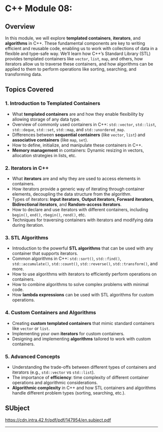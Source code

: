 # C++ Module 08:

## Overview

In this module, we will explore **templated containers**, **iterators**, and **algorithms** in C++. These fundamental components are key to writing efficient and reusable code, enabling us to work with collections of data in a flexible and type-safe way. We’ll learn how C++’s Standard Library (STL) provides templated containers like `vector`, `list`, `map`, and others, how iterators allow us to traverse these containers, and how algorithms can be applied to them to perform operations like sorting, searching, and transforming data.

## Topics Covered

### 1. **Introduction to Templated Containers**
- What **templated containers** are and how they enable flexibility by allowing storage of any data type.
- Overview of commonly used containers in C++: `std::vector`, `std::list`, `std::deque`, `std::set`, `std::map`, and `std::unordered_map`.
- Differences between **sequential containers** (like `vector`, `list`) and **associative containers** (like `map`, `set`).
- How to define, initialize, and manipulate these containers in C++.
- **Memory management** in containers: Dynamic resizing in vectors, allocation strategies in lists, etc.

### 2. **Iterators in C++**
- What **iterators** are and why they are used to access elements in containers.
- How iterators provide a generic way of iterating through container elements, decoupling the data structure from the algorithm.
- Types of iterators: **Input iterators**, **Output iterators**, **Forward iterators**, **Bidirectional iterators**, and **Random-access iterators**.
- How to declare and use iterators with different containers, including `begin()`, `end()`, `rbegin()`, `rend()`, etc.
- Techniques for traversing containers with iterators and modifying data during iteration.

### 3. **STL Algorithms**
- Introduction to the powerful **STL algorithms** that can be used with any container that supports iterators.
- Common algorithms in C++: `std::sort()`, `std::find()`, `std::accumulate()`, `std::count()`, `std::reverse()`, `std::transform()`, and more.
- How to use algorithms with iterators to efficiently perform operations on containers.
- How to combine algorithms to solve complex problems with minimal code.
- How **lambda expressions** can be used with STL algorithms for custom operations.

### 4. **Custom Containers and Algorithms**
- Creating **custom templated containers** that mimic standard containers like `vector` or `list`.
- Implementing your own **iterators** for custom containers.
- Designing and implementing **algorithms** tailored to work with custom containers.

### 5. **Advanced Concepts**
- Understanding the trade-offs between different types of containers and iterators (e.g., `std::vector` vs `std::list`).
- The importance of **efficiency**: time complexity of different container operations and algorithmic considerations.
- **Algorithmic complexity** in C++ and how STL containers and algorithms handle different problem types (sorting, searching, etc.).

## SUbject
https://cdn.intra.42.fr/pdf/pdf/147954/en.subject.pdf

---
